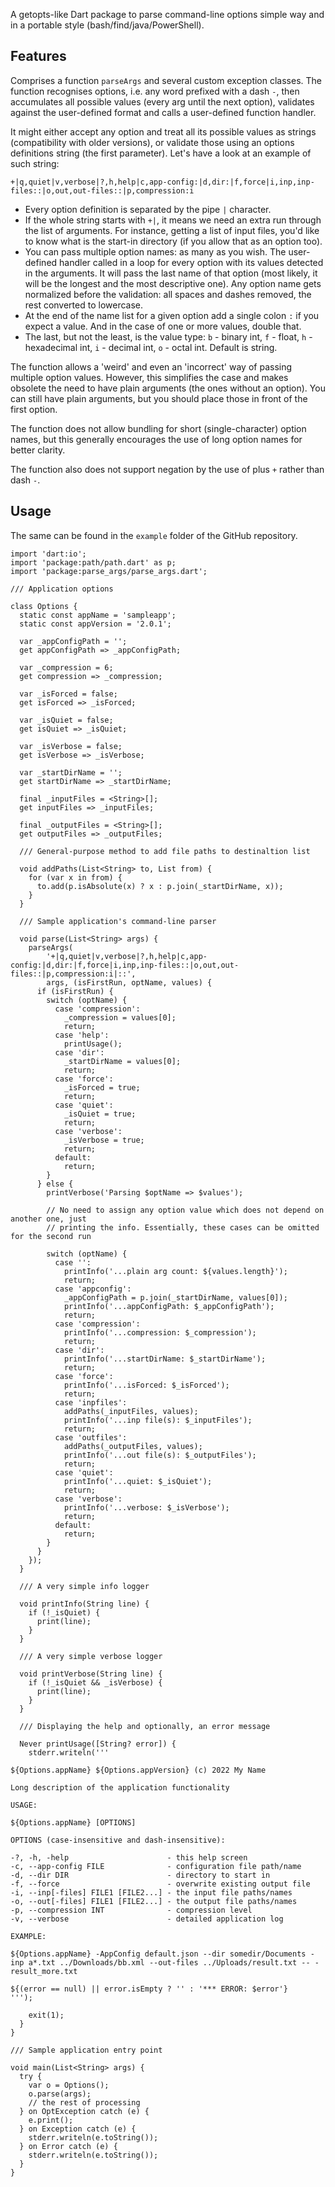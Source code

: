 A getopts-like Dart package to parse command-line options simple way and in a portable style (bash/find/java/PowerShell).

## Features

Comprises a function `parseArgs` and several custom exception classes. The function recognises options, i.e. any word prefixed with а dash `-`, then accumulates all possible values (every arg until the next option), validates against the user-defined format and calls a user-defined function handler.

It might either accept any option and treat all its possible values as strings (compatibility with older versions), or validate those using an options definitions string (the first parameter). Let's have a look at an example of such string:

`+|q,quiet|v,verbose|?,h,help|c,app-config:|d,dir:|f,force|i,inp,inp-files::|o,out,out-files::|p,compression:i`

- Every option definition is separated by the pipe `|` character.
- If the whole string starts with `+|`, it means we need an extra run through the list of arguments. For instance, getting a list of input files, you'd like to know what is the start-in directory (if you allow that as an option too).
- You can pass multiple option names: as many as you wish. The user-defined handler called in a loop for every option with its values detected in the arguments. It will pass the last name of that option (most likely, it will be the longest and the most descriptive one). Any option name gets normalized before the validation: all spaces and dashes removed, the rest converted to lowercase.
- At the end of the name list for a given option add a single colon `:` if you expect a value. And in the case of one or more values, double that.
- The last, but not the least, is the value type: `b` - binary int, `f` - float, `h` - hexadecimal int, `i` - decimal int, `o` - octal int. Default is string.

The function allows a 'weird' and even an 'incorrect' way of passing multiple option values. However, this simplifies the case and makes obsolete the need to have plain arguments (the ones without an option). You can still have plain arguments, but you should place those in front of the first option.

The function does not allow bundling for short (single-character) option names, but this generally encourages the use of long option names for better clarity.

The function also does not support negation by the use of plus `+` rather than dash `-`.

## Usage

The same can be found in the `example` folder of the GitHub repository.

```
import 'dart:io';
import 'package:path/path.dart' as p;
import 'package:parse_args/parse_args.dart';

/// Application options

class Options {
  static const appName = 'sampleapp';
  static const appVersion = '2.0.1';

  var _appConfigPath = '';
  get appConfigPath => _appConfigPath;

  var _compression = 6;
  get compression => _compression;

  var _isForced = false;
  get isForced => _isForced;

  var _isQuiet = false;
  get isQuiet => _isQuiet;

  var _isVerbose = false;
  get isVerbose => _isVerbose;

  var _startDirName = '';
  get startDirName => _startDirName;

  final _inputFiles = <String>[];
  get inputFiles => _inputFiles;

  final _outputFiles = <String>[];
  get outputFiles => _outputFiles;

  /// General-purpose method to add file paths to destinaltion list

  void addPaths(List<String> to, List from) {
    for (var x in from) {
      to.add(p.isAbsolute(x) ? x : p.join(_startDirName, x));
    }
  }

  /// Sample application's command-line parser

  void parse(List<String> args) {
    parseArgs(
        '+|q,quiet|v,verbose|?,h,help|c,app-config:|d,dir:|f,force|i,inp,inp-files::|o,out,out-files::|p,compression:i|::',
        args, (isFirstRun, optName, values) {
      if (isFirstRun) {
        switch (optName) {
          case 'compression':
            _compression = values[0];
            return;
          case 'help':
            printUsage();
          case 'dir':
            _startDirName = values[0];
            return;
          case 'force':
            _isForced = true;
            return;
          case 'quiet':
            _isQuiet = true;
            return;
          case 'verbose':
            _isVerbose = true;
            return;
          default:
            return;
        }
      } else {
        printVerbose('Parsing $optName => $values');

        // No need to assign any option value which does not depend on another one, just
        // printing the info. Essentially, these cases can be omitted for the second run

        switch (optName) {
          case '':
            printInfo('...plain arg count: ${values.length}');
            return;
          case 'appconfig':
            _appConfigPath = p.join(_startDirName, values[0]);
            printInfo('...appConfigPath: $_appConfigPath');
            return;
          case 'compression':
            printInfo('...compression: $_compression');
            return;
          case 'dir':
            printInfo('...startDirName: $_startDirName');
            return;
          case 'force':
            printInfo('...isForced: $_isForced');
            return;
          case 'inpfiles':
            addPaths(_inputFiles, values);
            printInfo('...inp file(s): $_inputFiles');
            return;
          case 'outfiles':
            addPaths(_outputFiles, values);
            printInfo('...out file(s): $_outputFiles');
            return;
          case 'quiet':
            printInfo('...quiet: $_isQuiet');
            return;
          case 'verbose':
            printInfo('...verbose: $_isVerbose');
            return;
          default:
            return;
        }
      }
    });
  }

  /// A very simple info logger

  void printInfo(String line) {
    if (!_isQuiet) {
      print(line);
    }
  }

  /// A very simple verbose logger

  void printVerbose(String line) {
    if (!_isQuiet && _isVerbose) {
      print(line);
    }
  }

  /// Displaying the help and optionally, an error message

  Never printUsage([String? error]) {
    stderr.writeln('''

${Options.appName} ${Options.appVersion} (c) 2022 My Name

Long description of the application functionality

USAGE:

${Options.appName} [OPTIONS]

OPTIONS (case-insensitive and dash-insensitive):

-?, -h, -help                      - this help screen
-c, --app-config FILE              - configuration file path/name
-d, --dir DIR                      - directory to start in
-f, --force                        - overwrite existing output file
-i, --inp[-files] FILE1 [FILE2...] - the input file paths/names
-o, --out[-files] FILE1 [FILE2...] - the output file paths/names
-p, --compression INT              - compression level
-v, --verbose                      - detailed application log

EXAMPLE:

${Options.appName} -AppConfig default.json --dir somedir/Documents -inp a*.txt ../Downloads/bb.xml --out-files ../Uploads/result.txt -- -result_more.txt

${(error == null) || error.isEmpty ? '' : '*** ERROR: $error'}
''');

    exit(1);
  }
}

/// Sample application entry point

void main(List<String> args) {
  try {
    var o = Options();
    o.parse(args);
    // the rest of processing
  } on OptException catch (e) {
    e.print();
  } on Exception catch (e) {
    stderr.writeln(e.toString());
  } on Error catch (e) {
    stderr.writeln(e.toString());
  }
}
```
